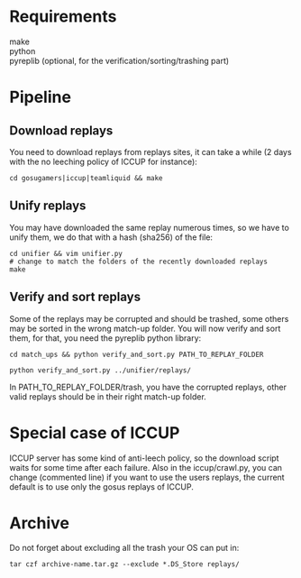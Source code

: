 Requirements
============
make  
python  
pyreplib (optional, for the verification/sorting/trashing part)

Pipeline
========
Download replays
----------------
You need to download replays from replays sites, it can take a while
(2 days with the no leeching policy of ICCUP for instance):

    cd gosugamers|iccup|teamliquid && make

Unify replays
-------------
You may have downloaded the same replay numerous times, so we have 
to unify them, we do that with a hash (sha256) of the file:

    cd unifier && vim unifier.py
    # change to match the folders of the recently downloaded replays
    make

Verify and sort replays
-----------------------
Some of the replays may be corrupted and should be trashed, some others
may be sorted in the wrong match-up folder. You will now verify and sort 
them, for that, you need the pyreplib python library:

    cd match_ups && python verify_and_sort.py PATH_TO_REPLAY_FOLDER

    python verify_and_sort.py ../unifier/replays/

In PATH_TO_REPLAY_FOLDER/trash, you have the corrupted replays, other valid
replays should be in their right match-up folder.

Special case of ICCUP
=====================
ICCUP server has some kind of anti-leech policy, so the download script waits
for some time after each failure. Also in the iccup/crawl.py, you can change
(commented line) if you want to use the users replays, the current default is
to use only the gosus replays of ICCUP.

Archive
=======
Do not forget about excluding all the trash your OS can put in:

    tar czf archive-name.tar.gz --exclude *.DS_Store replays/

